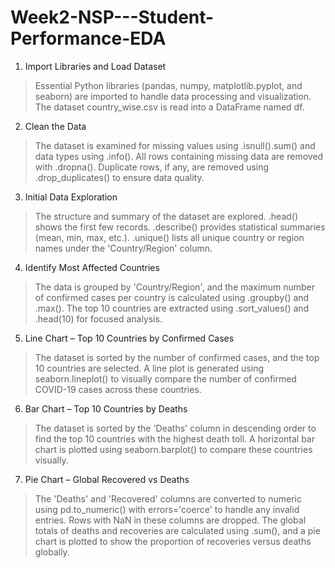 # Week2-NSP---Student-Performance-EDA

1. Import Libraries and Load Dataset

> Essential Python libraries (pandas, numpy, matplotlib.pyplot, and seaborn) are imported to handle data processing and visualization. The dataset country_wise.csv is read into a DataFrame named df.

2. Clean the Data

> The dataset is examined for missing values using .isnull().sum() and data types using .info(). All rows containing missing data are removed with .dropna(). Duplicate rows, if any, are removed using .drop_duplicates() to ensure data quality.

3. Initial Data Exploration

> The structure and summary of the dataset are explored.
               .head() shows the first few records.
               .describe() provides statistical summaries (mean, min, max, etc.).
               .unique() lists all unique country or region names under the 'Country/Region' column.

4. Identify Most Affected Countries

> The data is grouped by 'Country/Region', and the maximum number of confirmed cases per country is calculated using .groupby() and .max(). The top 10 countries are extracted using .sort_values() and .head(10) for focused analysis.

5. Line Chart – Top 10 Countries by Confirmed Cases

> The dataset is sorted by the number of confirmed cases, and the top 10 countries are selected. A line plot is generated using seaborn.lineplot() to visually compare the number of confirmed COVID-19 cases across these countries.

6. Bar Chart – Top 10 Countries by Deaths

> The dataset is sorted by the 'Deaths' column in descending order to find the top 10 countries with the highest death toll. A horizontal bar chart is plotted using seaborn.barplot() to compare these countries visually.

7. Pie Chart – Global Recovered vs Deaths

> The 'Deaths' and 'Recovered' columns are converted to numeric using pd.to_numeric() with errors='coerce' to handle any invalid entries. Rows with NaN in these columns are dropped. The global totals of deaths and recoveries are calculated using .sum(), and a pie chart is plotted to show the proportion of recoveries versus deaths globally.

